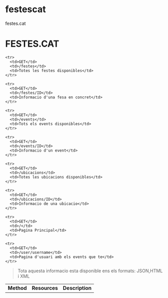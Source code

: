 festescat
=========

festes.cat
<html>
<body>
<h1>FESTES.CAT</h1>

<table>
	<tr>
	  <td><strong>Method</strong></td>
	  <td><strong>Resources</strong></td>
	  <td><strong>Description</strong></td>
	</tr>
	
	<tr>
	  <td>GET</td>
	  <td>/festes</td>
	  <td>Totes les festes disponibles</td>
	</tr>

	<tr>
	  <td>GET</td>
	  <td>/festes/ID</td>
	  <td>Informacio d'una fesa en concret</td>
	</tr>

	<tr>
	  <td>GET</td>
	  <td>/events</td>
	  <td>Tots els events disponibles</td>
	</tr>

	<tr>
	  <td>GET</td>
	  <td>/events/ID</td>
	  <td>Informacio d'un event</td>
	</tr>

	<tr>
	  <td>GET</td>
	  <td>/ubicacions</td>
	  <td>Totes les ubicacions disponibles</td>
	</tr>

	<tr>
	  <td>GET</td>
	  <td>/ubicacions/ID</td>
	  <td>Informacio de una ubicacio</td>
	</tr>

	<tr>
	  <td>GET</td>
	  <td>/</td>
	  <td>Pagina Principal</td>
	</tr>

	<tr>
	  <td>GET</td>
	  <td>/user/username</td>
	  <td>Pagina d'usuari amb els events que te</td>
	</tr>

> Tota aquesta informacio esta disponible ens els formats: JSON,HTML i XML 
   
</table>
</body>
</html>
